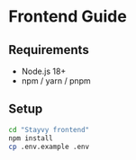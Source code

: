 

# Frontend Guide

## Requirements
- Node.js 18+
- npm / yarn / pnpm

## Setup
```bash
cd "Stayvy frontend"
npm install
cp .env.example .env
